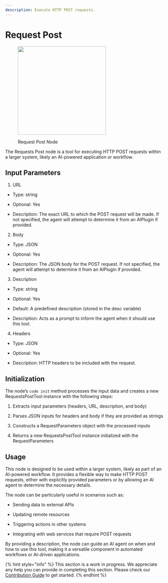 ```yaml
---
description: Execute HTTP POST requests.
---
```


# Request Post

<figure><img src="../../../.gitbook/assets/up-010.png" alt="" width="280"><figcaption><p>Request Post Node</p></figcaption></figure>

The Requests Post node is a tool for executing HTTP POST requests within a larger system, likely an AI-powered application or workflow.

## Input Parameters

1. URL

  - Type: string

  - Optional: Yes

  - Description: The exact URL to which the POST request will be made. If not specified, the agent will attempt to determine it from an AIPlugin if provided.

2. Body

  - Type: JSON

  - Optional: Yes

  - Description: The JSON body for the POST request. If not specified, the agent will attempt to determine it from an AIPlugin if provided.

3. Description

  - Type: string

  - Optional: Yes

  - Default: A predefined description (stored in the desc variable)

  - Description: Acts as a prompt to inform the agent when it should use this tool.

4. Headers

  - Type: JSON

  - Optional: Yes

  - Description: HTTP headers to be included with the request.


## Initialization

The node’s ```code init``` method processes the input data and creates a new RequestsPostTool instance with the following steps:

1. Extracts input parameters (headers, URL, description, and body)

2. Parses JSON inputs for headers and body if they are provided as strings

3. Constructs a RequestParameters object with the processed inputs

4. Returns a new RequestsPostTool instance initialized with the RequestParameters


## Usage

This node is designed to be used within a larger system, likely as part of an AI-powered workflow. It provides a flexible way to make HTTP POST requests, either with explicitly provided parameters or by allowing an AI agent to determine the necessary details.

The node can be particularly useful in scenarios such as:

- Sending data to external APIs

- Updating remote resources

- Triggering actions in other systems

- Integrating with web services that require POST requests

By providing a description, the node can guide an AI agent on when and how to use this tool, making it a versatile component in automated workflows or AI-driven applications.

{% hint style="info" %}
This section is a work in progress. We appreciate any help you can provide in completing this section. Please check our [Contribution Guide](../../../contributing/) to get started.
{% endhint %}
